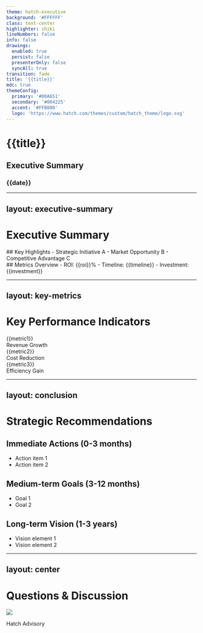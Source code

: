 ```yaml
---
theme: hatch-executive
background: '#FFFFFF'
class: text-center
highlighter: shiki
lineNumbers: false
info: false
drawings:
  enabled: true
  persist: false
  presenterOnly: false
  syncAll: true
transition: fade
title: '{{title}}'
mdc: true
themeConfig:
  primary: '#00A651'
  secondary: '#004225'
  accent: '#FFB800'
  logo: 'https://www.hatch.com/themes/custom/hatch_theme/logo.svg'
---
```


# {{title}}

## Executive Summary

### {{date}}

---
layout: executive-summary
---

# Executive Summary

<div class="grid grid-cols-2 gap-8">
  <div>
    ## Key Highlights
    - Strategic Initiative A
    - Market Opportunity B
    - Competitive Advantage C
  </div>
  <div>
    ## Metrics Overview
    - ROI: {{roi}}%
    - Timeline: {{timeline}}
    - Investment: {{investment}}
  </div>
</div>

---
layout: key-metrics
---

# Key Performance Indicators

<div class="grid grid-cols-3 gap-8">
  <div class="text-center">
    <div class="text-4xl font-bold text-[#00A651]">{{metric1}}</div>
    <div class="text-lg">Revenue Growth</div>
  </div>
  <div class="text-center">
    <div class="text-4xl font-bold text-[#004225]">{{metric2}}</div>
    <div class="text-lg">Cost Reduction</div>
  </div>
  <div class="text-center">
    <div class="text-4xl font-bold text-[#FFB800]">{{metric3}}</div>
    <div class="text-lg">Efficiency Gain</div>
  </div>
</div>

---
layout: conclusion
---

# Strategic Recommendations

<div class="text-left space-y-4">
  
## Immediate Actions (0-3 months)
- Action item 1
- Action item 2

## Medium-term Goals (3-12 months)  
- Goal 1
- Goal 2

## Long-term Vision (1-3 years)
- Vision element 1
- Vision element 2

</div>

---
layout: center
---

# Questions & Discussion

<div class="text-center mt-8">
  <img src="https://www.hatch.com/themes/custom/hatch_theme/logo.svg" class="h-16 mx-auto mb-4" />
  <p class="text-lg">Hatch Advisory</p>
</div>
